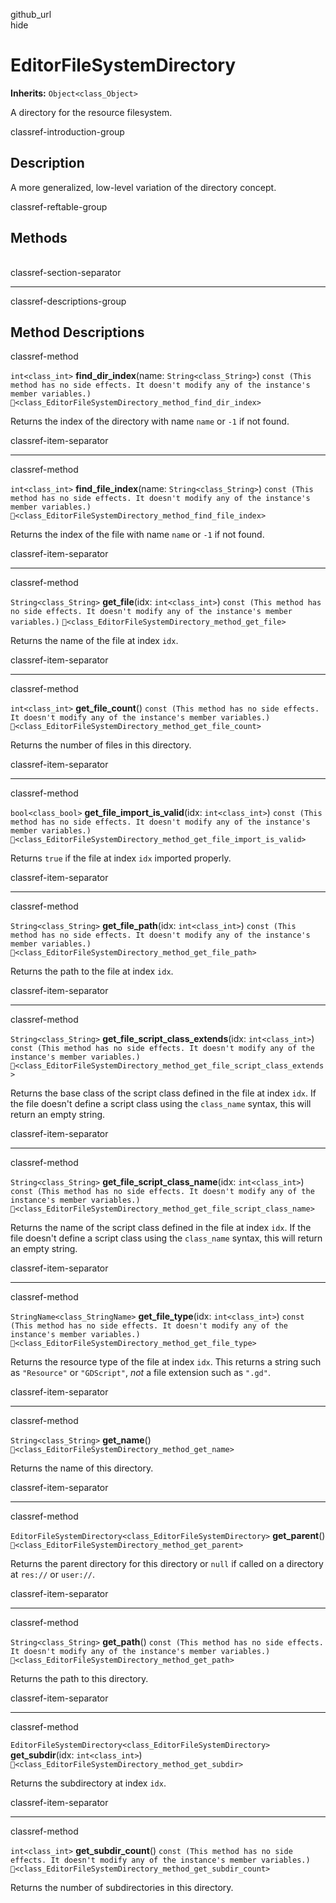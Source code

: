 github\_url  
hide

# EditorFileSystemDirectory

**Inherits:** `Object<class_Object>`

A directory for the resource filesystem.

classref-introduction-group

## Description

A more generalized, low-level variation of the directory concept.

classref-reftable-group

## Methods

<table>
<tbody>
<tr>
</tr>
<tr>
</tr>
<tr>
</tr>
<tr>
</tr>
<tr>
</tr>
<tr>
</tr>
<tr>
</tr>
<tr>
</tr>
<tr>
</tr>
<tr>
</tr>
<tr>
</tr>
<tr>
</tr>
<tr>
</tr>
<tr>
</tr>
</tbody>
</table>

classref-section-separator

------------------------------------------------------------------------

classref-descriptions-group

## Method Descriptions

classref-method

`int<class_int>` **find\_dir\_index**(name: `String<class_String>`)
`const (This method has no side effects. It doesn't modify any of the instance's member variables.)`
`🔗<class_EditorFileSystemDirectory_method_find_dir_index>`

Returns the index of the directory with name `name` or `-1` if not
found.

classref-item-separator

------------------------------------------------------------------------

classref-method

`int<class_int>` **find\_file\_index**(name: `String<class_String>`)
`const (This method has no side effects. It doesn't modify any of the instance's member variables.)`
`🔗<class_EditorFileSystemDirectory_method_find_file_index>`

Returns the index of the file with name `name` or `-1` if not found.

classref-item-separator

------------------------------------------------------------------------

classref-method

`String<class_String>` **get\_file**(idx: `int<class_int>`)
`const (This method has no side effects. It doesn't modify any of the instance's member variables.)`
`🔗<class_EditorFileSystemDirectory_method_get_file>`

Returns the name of the file at index `idx`.

classref-item-separator

------------------------------------------------------------------------

classref-method

`int<class_int>` **get\_file\_count**()
`const (This method has no side effects. It doesn't modify any of the instance's member variables.)`
`🔗<class_EditorFileSystemDirectory_method_get_file_count>`

Returns the number of files in this directory.

classref-item-separator

------------------------------------------------------------------------

classref-method

`bool<class_bool>` **get\_file\_import\_is\_valid**(idx:
`int<class_int>`)
`const (This method has no side effects. It doesn't modify any of the instance's member variables.)`
`🔗<class_EditorFileSystemDirectory_method_get_file_import_is_valid>`

Returns `true` if the file at index `idx` imported properly.

classref-item-separator

------------------------------------------------------------------------

classref-method

`String<class_String>` **get\_file\_path**(idx: `int<class_int>`)
`const (This method has no side effects. It doesn't modify any of the instance's member variables.)`
`🔗<class_EditorFileSystemDirectory_method_get_file_path>`

Returns the path to the file at index `idx`.

classref-item-separator

------------------------------------------------------------------------

classref-method

`String<class_String>` **get\_file\_script\_class\_extends**(idx:
`int<class_int>`)
`const (This method has no side effects. It doesn't modify any of the instance's member variables.)`
`🔗<class_EditorFileSystemDirectory_method_get_file_script_class_extends>`

Returns the base class of the script class defined in the file at index
`idx`. If the file doesn't define a script class using the `class_name`
syntax, this will return an empty string.

classref-item-separator

------------------------------------------------------------------------

classref-method

`String<class_String>` **get\_file\_script\_class\_name**(idx:
`int<class_int>`)
`const (This method has no side effects. It doesn't modify any of the instance's member variables.)`
`🔗<class_EditorFileSystemDirectory_method_get_file_script_class_name>`

Returns the name of the script class defined in the file at index `idx`.
If the file doesn't define a script class using the `class_name` syntax,
this will return an empty string.

classref-item-separator

------------------------------------------------------------------------

classref-method

`StringName<class_StringName>` **get\_file\_type**(idx:
`int<class_int>`)
`const (This method has no side effects. It doesn't modify any of the instance's member variables.)`
`🔗<class_EditorFileSystemDirectory_method_get_file_type>`

Returns the resource type of the file at index `idx`. This returns a
string such as `"Resource"` or `"GDScript"`, *not* a file extension such
as `".gd"`.

classref-item-separator

------------------------------------------------------------------------

classref-method

`String<class_String>` **get\_name**()
`🔗<class_EditorFileSystemDirectory_method_get_name>`

Returns the name of this directory.

classref-item-separator

------------------------------------------------------------------------

classref-method

`EditorFileSystemDirectory<class_EditorFileSystemDirectory>`
**get\_parent**()
`🔗<class_EditorFileSystemDirectory_method_get_parent>`

Returns the parent directory for this directory or `null` if called on a
directory at `res://` or `user://`.

classref-item-separator

------------------------------------------------------------------------

classref-method

`String<class_String>` **get\_path**()
`const (This method has no side effects. It doesn't modify any of the instance's member variables.)`
`🔗<class_EditorFileSystemDirectory_method_get_path>`

Returns the path to this directory.

classref-item-separator

------------------------------------------------------------------------

classref-method

`EditorFileSystemDirectory<class_EditorFileSystemDirectory>`
**get\_subdir**(idx: `int<class_int>`)
`🔗<class_EditorFileSystemDirectory_method_get_subdir>`

Returns the subdirectory at index `idx`.

classref-item-separator

------------------------------------------------------------------------

classref-method

`int<class_int>` **get\_subdir\_count**()
`const (This method has no side effects. It doesn't modify any of the instance's member variables.)`
`🔗<class_EditorFileSystemDirectory_method_get_subdir_count>`

Returns the number of subdirectories in this directory.
